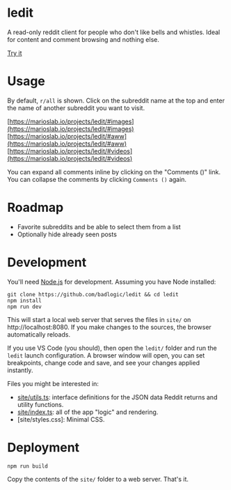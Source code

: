 # ledit
A read-only reddit client for people who don't like bells and whistles. Ideal for content and comment browsing and nothing else.

[Try it](https://marioslab.io/projects/ledit)

# Usage
By default, `r/all` is shown. Click on the subreddit name at the top and enter the name of another subreddit you want to visit.

[https://marioslab.io/projects/ledit/#images](https://marioslab.io/projects/ledit/#images)
[https://marioslab.io/projects/ledit/#aww](https://marioslab.io/projects/ledit/#aww)
[https://marioslab.io/projects/ledit/#videos](https://marioslab.io/projects/ledit/#videos)

You can expand all comments inline by clicking on the "Comments ()" link. You can collapse the comments by clicking `Comments ()` again.

# Roadmap
* Favorite subreddits and be able to select them from a list
* Optionally hide already seen posts

# Development
You'll need [Node.js](https://nodejs.org/en) for development. Assuming you have Node installed:

```
git clone https://github.com/badlogic/ledit && cd ledit
npm install
npm run dev
```

This will start a local web server that serves the files in `site/` on http://localhost:8080. If you make changes to the sources, the browser automatically reloads.

If you use VS Code (you should), then open the `ledit/` folder and run the `ledit` launch configuration. A browser window will open, you can set breakpoints, change code and save, and see your changes applied instantly.

Files you might be interested in:

* [site/utils.ts](site/utils.ts): interface definitions for the JSON data Reddit returns and utility functions.
* [site/index.ts](site/index.ts): all of the app "logic" and rendering.
* [site/styles.css]: Minimal CSS.

# Deployment
```
npm run build
```

Copy the contents of the `site/` folder to a web server. That's it.